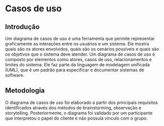 # Casos de uso

## Introdução

Um diagrama de casos de uso é uma ferramenta que permite representar graficamente as interações entre os usuários e um sistema. Ele mostra quais são os atores envolvidos, quais são os cenários possíveis e quais são os objetivos que o sistema deve atender. Um diagrama de casos de uso é composto por elementos como atores, casos de uso, relacionamentos e limites do sistema. Ele faz parte da linguagem de modelagem unificada (UML), que é um padrão para especificar e documentar sistemas de software.

## Metodologia

O diagrama de casos de uso foi elaborado a partir dos principais requisitos identificados através dos métodos de brainstorming, observação e storytelling. Posteriormente, o diagrama foi validado por um participante que interpretou o papel do cliente e não possuía vínculo com o grupo.

